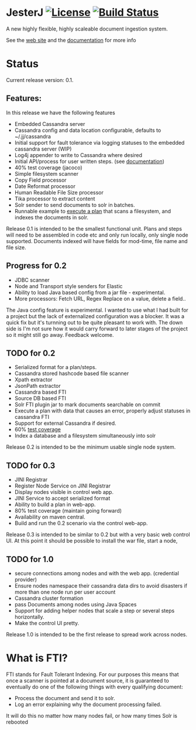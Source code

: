 JesterJ [![License](https://img.shields.io/badge/license-Apache%202.0-B70E23.svg?style=plastic)](http://www.opensource.org/licenses/Apache-2.0) [![Build Status](https://travis-ci.org/nsoft/jesterj.svg?branch=master)](https://travis-ci.org/nsoft/jesterj)
=======

A new highly flexible, highly scaleable document ingestion system. 

See the [web site](http://www.jesterj.org) and the [documentation](https://github.com/nsoft/jesterj/wiki/Documentation) for more info

# Status

Current release version: 0.1.

## Features:

In this release we have the following features

 * Embedded Cassandra server
 * Cassandra config and data location configurable, defaults to ~/.jj/cassandra
 * Initial support for fault tolerance via logging statuses to the embedded cassandra server (WIP)
 * Log4j appender to write to Cassandra where desired
 * Initial API/process for user written steps. (see [documentation](https://github.com/nsoft/jesterj/wiki/Documentation))
 * 40% test coverage (jacoco)
 * Simple filesystem scanner
 * Copy Field processor
 * Date Reformat processor
 * Human Readable File Size processor 
 * Tika processor to extract content
 * Solr sender to send documents to solr in batches.
 * Runnable example to [execute a plan](https://github.com/nsoft/jesterj/blob/master/code/ingest/README.md) that scans a filesystem, and indexes the documents in solr.

Release 0.1 is intended to be the smallest functional unit. Plans and steps will need to be assembled 
in code etc and only run locally, only single node supported. Documents indexed will have fields for mod-time, 
file name and file size.

## Progress for 0.2
 * JDBC scanner
 * Node and Transport style senders for Elastic
 * Ability to load Java based config from a jar file - experimental. 
 * More processors: Fetch URL, Regex Replace on a value, delete a field..
 
The Java config feature is experimental. I wanted to use what I had built for a project but the lack of externalized configuration was a blocker. It was a quick fix but it's turnning out to be quite pleasant to work with. The down side is I'm not sure how it would carry forward to later stages of the project so it might still go away. Feedback welcome.

## TODO for 0.2
 * Serialized format for a plan/steps.
 * Cassandra stored hashcode based file scanner
 * Xpath extractor
 * JsonPath extractor
 * Cassandra based FTI
 * Source DB based FTI
 * Solr FTI plugin jar to mark documents searchable on commit
 * Execute a plan with data that causes an error, properly adjust statuses in cassandra FTI
 * Support for external Cassandra if desired.
 * 60% [test coverage](https://codecov.io/gh/nsoft/jesterj) 
 * Index a database and a filesystem simultaneously into solr
 

Release 0.2 is intended to be the minimum usable single node system.  
 
## TODO for 0.3
 * JINI Registrar 
 * Register Node Service on JINI Registrar
 * Display nodes visible in control web app.
 * JINI Service to accept serialized format
 * Ability to build a plan in web-app.
 * 80% test coverage (maintain going forward)
 * Availability on maven central.
 * Build and run the 0.2 scenario via the control web-app.
 
Release 0.3 is intended to be similar to 0.2 but with a very basic web control UI. At this point it should be
possible to install the war file, start a node, 

## TODO for 1.0
 * secure connections among nodes and with the web app. (credential provider)
 * Ensure nodes namespace their cassandra data dirs to avoid disasters if more than one node run per user account
 * Cassandra cluster formation 
 * pass Documents among nodes using Java Spaces
 * Support for adding helper nodes that scale a step or several steps horizontally.
 * Make the control UI pretty.

Release 1.0 is intended to be the first release to spread work across nodes. 

# What is FTI?

FTI stands for Fault Tolerant Indexing. For our purposes this means that once a scanner is pointed at a document
source, it is guaranteed to eventually do one of the following things with every qualifying document:

 * Process the document and send it to solr. 
 * Log an error explaining why the document processing failed.
 
It will do this no matter how many nodes fail, or how many times Solr is rebooted  
